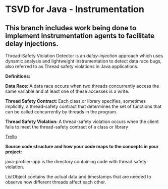 # TSVD for Java - Instrumentation

## This branch includes work being done to implement instrumentation agents to facilitate delay injections.

Thread-Safety Violation Detector is an <i>delay-injection</i> approach which uses dynamic analysis and lightweight instrumentation to detect data race bugs, also referred to as Thread safety violations in Java applications.

<b>Definitions: </b>

<b>Data Race: </b> A data race occurs when two threads concurrently access the same variable and at least one of these accesses is a write.

<b>Thread Safety Contract: </b> Each class or library specifies, sometimes implicitly, a thread-safety contract that determines the set of functions that can be called concurrently by threads in the program.

<b>Thread Safety Violation: </b> A thread-safety violation occurs when the client fails to meet the thread-safety contract of a class or library



[Trello](https://trello.com/b/UcUVXC8C/ecs251-synapse)

<b>Source code structure and how your code maps to the concepts in your project: </b>

java-profiler-app is the directory containing code with thread safety violation. 

ListObject contains the actual data and timestamps that are needed to observe how different threads affect each other.
